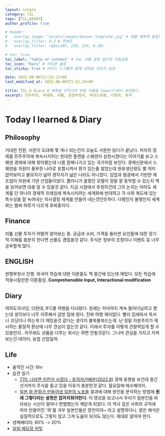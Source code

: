 ```yaml
---
layout: single
category: TIL
tags: [TIL,DAIRY]
author_profile: true

# header:
#   overlay_image: "assets/images/banner_template.jpg" # 얘를 예쁘게 쓸일이 있으려나  
#   overlay_filter: 0.3 # 투명도
#   overlay_filter: rgba(205, 239, 154, 0.30)

# toc: true
toc_label: "table of content" # toc 이름 설정 없으면 자동설정
toc_icon: "bars" # 아이콘 설정
toc_sticky: true # 마우스 스크롤과 함께 내려갈 것인지 설정

date: 2022-08-06T21:52:17+09
last_modified_at: 2022-08-06T21:52:25+09

title: TIL & Diary # 제목을 안적으면 파일 이름을 lower()해서 보여준다.
excerpt: 민주주의, 세계화, 리튬, 원형부정사, 여의도여행, 더현대, 투자
---
```

# Today I learned & Diary
## Philosophy
거대한 전환, 서문이 도대체 몇 개나 되는건지 오늘도 서문만 읽다가 끝났다. 저자의 경제를 민주주의에 복속시키려는 원대한 플랜을 스웨덴이 실현시켰다는 이야기를 보고 스웨덴 경제에 대해 찾아봤는데 나름 잘해나가고 있는 국가처럼 보인다. 경제신문에서 스웨덴을 자원이 풍부한 나라로 포함시켜서 뭔가 있는줄 알았는데 원유생산량도 별 의미 없어보이고 불모지가 넓어 경작지가 넓은 나라도 아니었다. 임업과 철광에서 기반한 제조업이 자원에 기댄 산업들이었다. 폴라니가 꿈꿨던 모델이 정말 잘 동작할 수 있는지 책을 읽어보면 대충 알 수 있을것 같다. 지금 시점에서 추정하건데 그의 논지는 아마도 세계를 단 하나의 경제적 프레임에 복속시키려는 세계화에 반대하고 각 사회 제도에 있는 특수성을 잘 녹여내는 의사결정 체계를 만들어 내는것인듯하다. 다행인지 불행인지 세계화는 벌써 하루가 다르게 후퇴중이다.
## Finance
리튬 선물 투자가 어떨까 알아보는 중. 공급과 소비, 가격을 둘러싼 요인들에 대한 장기적 이해를 충분히 한다면 선물도 괜찮을것 같다. 주식은 정부의 조정이나 이벤트 등 너무 공부할게 많다. 
## ENGLISH
원형부정사 진행. 외국어 학습에 대한 이론들도 책 중간에 있는데 재밌다. 모든 학습에 적용시킬만한 이론들임. **Comprehensible Input, Interactional modification**
## Diary
여의도의사당, 더현대, IFC몰 여행을 다녀왔다. 원래는 저녁까지 계속 돌아다닐려고 했는데 생각보다 너무 지루해서 금방 집에 왔다. 진짜 여행 재미없다. 빨리 집에와서 독서나 코딩이나 하는게 더 재밌을것 같다는 생각이 불쑥불쑥드는게. 난 정말 자본주의가 제시하는 물질적 환상에 너무 관심이 없는것 같다. 이래서 투자를 어떻게 관찰력있게 할 수 있을런지.. 아무래도 상품을 다루는 회사는 하면 안될것같다. 그나마 관심을 가지고 지켜보는건 데이터, 농업 산업일까.
## Life
- 움직인 시간: 6hr
- 습관 일기
  - [770. 나라면 이런거 사겠다 - 동적자산배분(2022.8)](https://www.youtube.com/watch?v=Xnfru1lcO5o) 경제 동향을 보건데 중간선거까지 주식을 들고 있을 이유가 충분한것 같다. 월요일에 매수해야지.
  - [일본 와 문화가 만들어낸 일본의 노포들](https://www.youtube.com/watch?v=QkbWSaVkro0) 결과에 대해 원인을 분석하는 방법에 **원래 그렇다라는 설명은 집어치워야한다.** 이 영상을 보고나서 우리가 일본인을 바라보는 시선이 얼마나 편협했는지 깨닫게 되었다. 이 역사 깊은 사회의 규칙에 따라 만들어진 '와'를 겨우 일본인들은 장인이야~ 라고 설명하다니. 얕은 해석은 실질적으로도 그렇지 않고 그게 도움이 되지도 않는다. 제대로 알아야 한다.
- 생체배터리: 60% -> 20%
- [일일 메모장 커밋](https://github.com/HibikeQuantum/PlayGround/commit/72e1ab1c5352d7db32112906c85d950bf60bd04f)